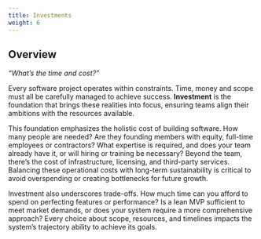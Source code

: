 ```yaml
---
title: Investments
weight: 6
---
```


## Overview

_“What’s the time and cost?”_

Every software project operates within constraints. Time, money and scope must all be carefully managed to achieve success. **Investment** is the foundation that brings these realities into focus, ensuring teams align their ambitions with the resources available.

This foundation emphasizes the holistic cost of building software. How many people are needed? Are they founding members with equity, full-time employees or contractors? What expertise is required, and does your team already have it, or will hiring or training be necessary? Beyond the team, there’s the cost of infrastructure, licensing, and third-party services. Balancing these operational costs with long-term sustainability is critical to avoid overspending or creating bottlenecks for future growth.

Investment also underscores trade-offs. How much time can you afford to spend on perfecting features or performance? Is a lean MVP sufficient to meet market demands, or does your system require a more comprehensive approach? Every choice about scope, resources, and timelines impacts the system’s trajectory ability to achieve its goals.